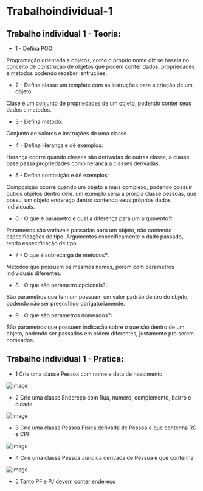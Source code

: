 # Trabalhoindividual-1
## Trabalho individual 1 - Teoria:
- 1 - Defina POO:

Programação orientada a objetos, como o próprio nome diz se baseia no conceito de construção de objetos que podem conter dados, propriedades e metodos podendo receber isntruções.

- 2 - Defina classe um template com as instruções para a criação de um objeto:

Clase é um conjunto de propriedades de um objeto, podendo conter seus dados e metodos.

- 3 - Defina metodo:

Conjunto de valores e instruções de uma classe.

- 4 - Defina Herança e dê exemplos:

Herança ocorre quando classes são derivadas de outras classe, a classe base passa propriedades como heranca a classes derivadas.

- 5 - Defina comosição e dê exemplos:

Composição ocorre quando um objeto é mais complexo, podendo possuir outros objetos dentro dele. um exemplo seria a prórpia classe pessoas, que possui um objeto endereço dentro contendo seus próprios dados individuais.

- 6 - O que é parametro e qual a diferença para um argumento?:

Parametros são variaveis passadas para um objeto, não contendo especificações de tipo.  Argumentos especificamente o dado passado, tendo especificação de tipo.

- 7 - O que é sobrecarga de metodos?:

Metodos que possuem os mesmos nomes, porém com parametros individuais diferentes.

- 8 - O que são parametro opcionais?:

São parametros que tem um possuem um valor padrão dentro do objeto, podendo não ser preenchido obrigatoriamente.

- 9 - O que são parametros nomeados?:

São parametros que possuem indicação sobre o que são dentro de um objeto, podendo ser passados em ordem diferentes, justamente pro serem nomeados.

## Trabalho individual 1 - Pratica:

- 1 Crie uma classe Pessoa com nome e data de nascimento

![image](https://user-images.githubusercontent.com/84486963/125990463-c50d5306-5f87-4eca-8c0c-d927b6e27cf0.png)

- 2 Crie uma classe Endereço com Rua, numero, complemento, bairro e cidade.

 ![image](https://user-images.githubusercontent.com/84486963/125990562-9e730568-3d79-4be5-b2c2-c9b8b8ddc415.png)

- 3 Crie uma classe Pessoa Fisica derivada de Pessoa e que contenha RG e CPF

 ![image](https://user-images.githubusercontent.com/84486963/125990500-0a3981b2-8797-4e60-993e-853b28605c10.png)

- 4 Crie uma classe Pessoa Juridica derivada de Pessoa e que contenha 

![image](https://user-images.githubusercontent.com/84486963/125990534-6f472dcf-c6f0-4f16-bad5-69def8379037.png)

- 5 Tanto PF e PJ devem conter endereço

